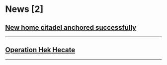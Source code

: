 # News [2]

## [New home citadel anchored successfully](/news/citadel_anchored.md)

---------

## [Operation Hek Hecate ](/news/operation_hek_hecate.md)

---------

